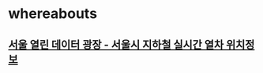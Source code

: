 # whereabouts


## [서울 열린 데이터 광장 - 서울시 지하철 실시간 열차 위치정보](https://data.seoul.go.kr/dataList/OA-12601/A/1/datasetView.do)
